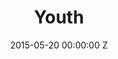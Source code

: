 ---
title: Youth
date: 2015-05-20 00:00:00 Z
categories:
- film
tags:
- example
- news
- story
img: "/uploads/shaheen-baig-casting-youth.jpg"
director: Paolo Sorrentino
with: Michael Caine, Harvey Keitel, Rachel Weisz
imdb: "http://www.imdb.com/title/tt3312830/"
video:
layout: project
---